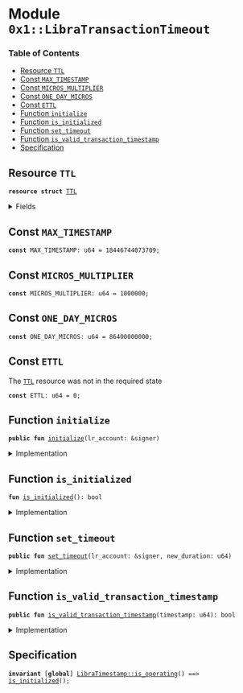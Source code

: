
<a name="0x1_LibraTransactionTimeout"></a>

# Module `0x1::LibraTransactionTimeout`

### Table of Contents

-  [Resource `TTL`](#0x1_LibraTransactionTimeout_TTL)
-  [Const `MAX_TIMESTAMP`](#0x1_LibraTransactionTimeout_MAX_TIMESTAMP)
-  [Const `MICROS_MULTIPLIER`](#0x1_LibraTransactionTimeout_MICROS_MULTIPLIER)
-  [Const `ONE_DAY_MICROS`](#0x1_LibraTransactionTimeout_ONE_DAY_MICROS)
-  [Const `ETTL`](#0x1_LibraTransactionTimeout_ETTL)
-  [Function `initialize`](#0x1_LibraTransactionTimeout_initialize)
-  [Function `is_initialized`](#0x1_LibraTransactionTimeout_is_initialized)
-  [Function `set_timeout`](#0x1_LibraTransactionTimeout_set_timeout)
-  [Function `is_valid_transaction_timestamp`](#0x1_LibraTransactionTimeout_is_valid_transaction_timestamp)
-  [Specification](#0x1_LibraTransactionTimeout_Specification)



<a name="0x1_LibraTransactionTimeout_TTL"></a>

## Resource `TTL`



<pre><code><b>resource</b> <b>struct</b> <a href="#0x1_LibraTransactionTimeout_TTL">TTL</a>
</code></pre>



<details>
<summary>Fields</summary>


<dl>
<dt>

<code>duration_microseconds: u64</code>
</dt>
<dd>

</dd>
</dl>


</details>

<a name="0x1_LibraTransactionTimeout_MAX_TIMESTAMP"></a>

## Const `MAX_TIMESTAMP`



<pre><code><b>const</b> MAX_TIMESTAMP: u64 = 18446744073709;
</code></pre>



<a name="0x1_LibraTransactionTimeout_MICROS_MULTIPLIER"></a>

## Const `MICROS_MULTIPLIER`



<pre><code><b>const</b> MICROS_MULTIPLIER: u64 = 1000000;
</code></pre>



<a name="0x1_LibraTransactionTimeout_ONE_DAY_MICROS"></a>

## Const `ONE_DAY_MICROS`



<pre><code><b>const</b> ONE_DAY_MICROS: u64 = 86400000000;
</code></pre>



<a name="0x1_LibraTransactionTimeout_ETTL"></a>

## Const `ETTL`

The
<code><a href="#0x1_LibraTransactionTimeout_TTL">TTL</a></code> resource was not in the required state


<pre><code><b>const</b> ETTL: u64 = 0;
</code></pre>



<a name="0x1_LibraTransactionTimeout_initialize"></a>

## Function `initialize`



<pre><code><b>public</b> <b>fun</b> <a href="#0x1_LibraTransactionTimeout_initialize">initialize</a>(lr_account: &signer)
</code></pre>



<details>
<summary>Implementation</summary>


<pre><code><b>public</b> <b>fun</b> <a href="#0x1_LibraTransactionTimeout_initialize">initialize</a>(lr_account: &signer) {
    <a href="LibraTimestamp.md#0x1_LibraTimestamp_assert_genesis">LibraTimestamp::assert_genesis</a>();
    // Operational constraint, only callable by the libra root account
    <a href="CoreAddresses.md#0x1_CoreAddresses_assert_libra_root">CoreAddresses::assert_libra_root</a>(lr_account);
    <b>assert</b>(!<a href="#0x1_LibraTransactionTimeout_is_initialized">is_initialized</a>(), <a href="Errors.md#0x1_Errors_already_published">Errors::already_published</a>(ETTL));
    // Currently set <b>to</b> 1day.
    move_to(lr_account, <a href="#0x1_LibraTransactionTimeout_TTL">TTL</a> {duration_microseconds: ONE_DAY_MICROS});
}
</code></pre>



</details>

<a name="0x1_LibraTransactionTimeout_is_initialized"></a>

## Function `is_initialized`



<pre><code><b>fun</b> <a href="#0x1_LibraTransactionTimeout_is_initialized">is_initialized</a>(): bool
</code></pre>



<details>
<summary>Implementation</summary>


<pre><code><b>fun</b> <a href="#0x1_LibraTransactionTimeout_is_initialized">is_initialized</a>(): bool {
    exists&lt;<a href="#0x1_LibraTransactionTimeout_TTL">TTL</a>&gt;(<a href="CoreAddresses.md#0x1_CoreAddresses_LIBRA_ROOT_ADDRESS">CoreAddresses::LIBRA_ROOT_ADDRESS</a>())
}
</code></pre>



</details>

<a name="0x1_LibraTransactionTimeout_set_timeout"></a>

## Function `set_timeout`



<pre><code><b>public</b> <b>fun</b> <a href="#0x1_LibraTransactionTimeout_set_timeout">set_timeout</a>(lr_account: &signer, new_duration: u64)
</code></pre>



<details>
<summary>Implementation</summary>


<pre><code><b>public</b> <b>fun</b> <a href="#0x1_LibraTransactionTimeout_set_timeout">set_timeout</a>(lr_account: &signer, new_duration: u64) <b>acquires</b> <a href="#0x1_LibraTransactionTimeout_TTL">TTL</a> {
    <a href="LibraTimestamp.md#0x1_LibraTimestamp_assert_operating">LibraTimestamp::assert_operating</a>();
    <a href="Roles.md#0x1_Roles_assert_libra_root">Roles::assert_libra_root</a>(lr_account);
    <b>let</b> timeout = borrow_global_mut&lt;<a href="#0x1_LibraTransactionTimeout_TTL">TTL</a>&gt;(<a href="CoreAddresses.md#0x1_CoreAddresses_LIBRA_ROOT_ADDRESS">CoreAddresses::LIBRA_ROOT_ADDRESS</a>());
    timeout.duration_microseconds = new_duration;
}
</code></pre>



</details>

<a name="0x1_LibraTransactionTimeout_is_valid_transaction_timestamp"></a>

## Function `is_valid_transaction_timestamp`



<pre><code><b>public</b> <b>fun</b> <a href="#0x1_LibraTransactionTimeout_is_valid_transaction_timestamp">is_valid_transaction_timestamp</a>(timestamp: u64): bool
</code></pre>



<details>
<summary>Implementation</summary>


<pre><code><b>public</b> <b>fun</b> <a href="#0x1_LibraTransactionTimeout_is_valid_transaction_timestamp">is_valid_transaction_timestamp</a>(timestamp: u64): bool <b>acquires</b> <a href="#0x1_LibraTransactionTimeout_TTL">TTL</a> {
    <a href="LibraTimestamp.md#0x1_LibraTimestamp_assert_operating">LibraTimestamp::assert_operating</a>();
    // Reject timestamp greater than u64::MAX / 1_000_000.
    // This allows converting the timestamp from seconds <b>to</b> microseconds.
    <b>if</b> (timestamp &gt; MAX_TIMESTAMP) {
      <b>return</b> <b>false</b>
    };

    <b>let</b> current_block_time = <a href="LibraTimestamp.md#0x1_LibraTimestamp_now_microseconds">LibraTimestamp::now_microseconds</a>();
    <b>let</b> timeout = borrow_global&lt;<a href="#0x1_LibraTransactionTimeout_TTL">TTL</a>&gt;(<a href="CoreAddresses.md#0x1_CoreAddresses_LIBRA_ROOT_ADDRESS">CoreAddresses::LIBRA_ROOT_ADDRESS</a>()).duration_microseconds;
    <b>let</b> _max_txn_time = current_block_time + timeout;

    <b>let</b> txn_time_microseconds = timestamp * MICROS_MULTIPLIER;
    // TODO: Add LibraTimestamp::is_before_exclusive(&txn_time_microseconds, &max_txn_time)
    //       This is causing flaky test right now. The reason is that we will <b>use</b> this logic for AC, where its wall
    //       clock time might be out of sync with the real block time stored in StateStore.
    //       See details in issue #2346.
    current_block_time &lt; txn_time_microseconds
}
</code></pre>



</details>

<a name="0x1_LibraTransactionTimeout_Specification"></a>

## Specification



<pre><code><b>invariant</b> [<b>global</b>] <a href="LibraTimestamp.md#0x1_LibraTimestamp_is_operating">LibraTimestamp::is_operating</a>() ==&gt; <a href="#0x1_LibraTransactionTimeout_is_initialized">is_initialized</a>();
</code></pre>
